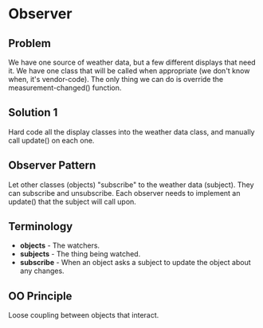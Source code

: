# Observer

## Problem

We have one source of weather data, but a few different displays that need it. We have one class that will be called when appropriate (we don't know when, it's vendor-code). The only thing we can do is override the measurement-changed() function.

## Solution 1

Hard code all the display classes into the weather data class, and manually call update() on each one.

## Observer Pattern

Let other classes (objects) "subscribe" to the weather data (subject). They can subscribe and unsubscribe. Each observer needs to implement an update() that the subject will call upon.

## Terminology

 - **objects** - The watchers.
 - **subjects** - The thing being watched.
 - **subscribe** - When an object asks a subject to update the object about any changes.

## OO Principle

Loose coupling between objects that interact.

